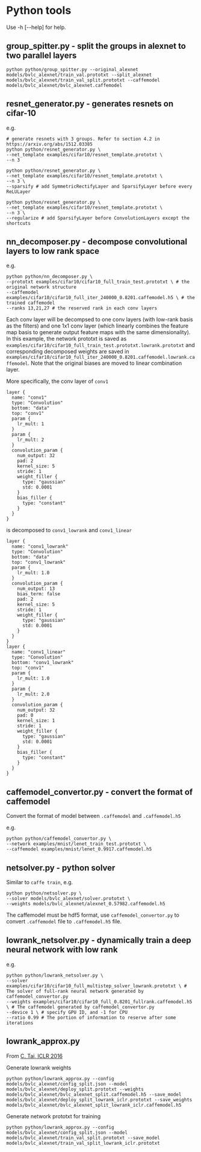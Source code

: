 # Python tools
Use -h [--help] for help.

## group_spitter.py - split the groups in alexnet to two parallel layers
```
python python/group_spitter.py --original_alexnet models/bvlc_alexnet/train_val.prototxt --split_alexnet models/bvlc_alexnet/train_val_split.prototxt --caffemodel models/bvlc_alexnet/bvlc_alexnet.caffemodel
```
## resnet_generator.py - generates resnets on cifar-10

e.g.
```
# generate resnets with 3 groups. Refer to section 4.2 in https://arxiv.org/abs/1512.03385
python python/resnet_generator.py \
--net_template examples/cifar10/resnet_template.prototxt \
--n 3

python python/resnet_generator.py \
--net_template examples/cifar10/resnet_template.prototxt \
--n 3 \
--sparsify # add SymmetricRectifyLayer and SparsifyLayer before every ReLULayer

python python/resnet_generator.py \
--net_template examples/cifar10/resnet_template.prototxt \
--n 3 \
--regularize # add SparsifyLayer before ConvolutionLayers except the shortcuts
```

## nn_decomposer.py - decompose convolutional layers to low rank space
e.g.
```
python python/nn_decomposer.py \
--prototxt examples/cifar10/cifar10_full_train_test.prototxt \ # the original network structure
--caffemodel examples/cifar10/cifar10_full_iter_240000_0.8201.caffemodel.h5 \ # the trained caffemodel
--ranks 13,21,27 # the reserved rank in each conv layers
```
Each conv layer will be decompsed to one conv layers (with low-rank basis as the filters) and one 1x1 conv layer (which linearly combines the feature map basis to generate output feature maps with the same dimensionality).
In this example, the network prototxt is saved as `examples/cifar10/cifar10_full_train_test.prototxt.lowrank.prototxt` and corresponding decomposed weights are saved in `examples/cifar10/cifar10_full_iter_240000_0.8201.caffemodel.lowrank.caffemodel`. Note that the original biases are moved to linear combination layer.

More specifically, the conv layer of `conv1`
```
layer {
  name: "conv1"
  type: "Convolution"
  bottom: "data"
  top: "conv1"
  param {
    lr_mult: 1
  }
  param {
    lr_mult: 2
  }
  convolution_param {
    num_output: 32
    pad: 2
    kernel_size: 5
    stride: 1
    weight_filler {
      type: "gaussian"
      std: 0.0001
    }
    bias_filler {
      type: "constant"
    }
  }
}
```
is decomposed to `conv1_lowrank` and `conv1_linear`
```
layer {
  name: "conv1_lowrank"
  type: "Convolution"
  bottom: "data"
  top: "conv1_lowrank"
  param {
    lr_mult: 1.0
  }
  convolution_param {
    num_output: 13
    bias_term: false
    pad: 2
    kernel_size: 5
    stride: 1
    weight_filler {
      type: "gaussian"
      std: 0.0001
    }
  }
}
layer {
  name: "conv1_linear"
  type: "Convolution"
  bottom: "conv1_lowrank"
  top: "conv1"
  param {
    lr_mult: 1.0
  }
  param {
    lr_mult: 2.0
  }
  convolution_param {
    num_output: 32
    pad: 0
    kernel_size: 1
    stride: 1
    weight_filler {
      type: "gaussian"
      std: 0.0001
    }
    bias_filler {
      type: "constant"
    }
  }
}
```
## caffemodel_convertor.py - convert the format of caffemodel 
Convert the format of model between `.caffemodel` and `.caffemodel.h5`

e.g.
```
python python/caffemodel_convertor.py \
--network examples/mnist/lenet_train_test.prototxt \
--caffemodel examples/mnist/lenet_0.9917.caffemodel.h5
```

## netsolver.py - python solver 
Similar to `caffe train`, e.g.
```
python python/netsolver.py \
--solver models/bvlc_alexnet/solver.prototxt \
--weights models/bvlc_alexnet/alexnet_0.57982.caffemodel.h5
```
The caffemodel must be hdf5 format, use `caffemodel_convertor.py` to convert `.caffemodel` file to `.caffemodel.h5` file.

## lowrank_netsolver.py - dynamically train a deep neural network with low rank
e.g.
```
python python/lowrank_netsolver.py \
--solver examples/cifar10/cifar10_full_multistep_solver_lowrank.prototxt \ # The solver of full-rank neural network generated by caffemodel_convertor.py
--weights examples/cifar10/cifar10_full_0.8201_fullrank.caffemodel.h5 \ # The caffemodel generated by caffemodel_convertor.py
--device 1 \ # specify GPU ID, and -1 for CPU
--ratio 0.99 # The portion of information to reserve after some iterations
```

## lowrank_approx.py
From [C. Tai, ICLR 2016](https://github.com/chengtaipu/lowrankcnn)

Generate lowrank weights
```
python python/lowrank_approx.py --config models/bvlc_alexnet/config_split.json --model models/bvlc_alexnet/deploy_split.prototxt --weights models/bvlc_alexnet/bvlc_alexnet_split.caffemodel.h5 --save_model models/bvlc_alexnet/deploy_split_lowrank_iclr.prototxt --save_weights models/bvlc_alexnet/bvlc_alexnet_split_lowrank_iclr.caffemodel.h5
```
Generate network prototxt for training
```
python python/lowrank_approx.py --config models/bvlc_alexnet/config_split.json --model models/bvlc_alexnet/train_val_split.prototxt --save_model models/bvlc_alexnet/train_val_split_lowrank_iclr.prototxt
```
